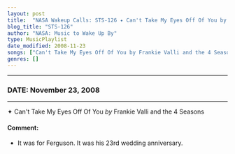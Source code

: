 ```yaml
---
layout: post
title:  "NASA Wakeup Calls: STS-126 ✦ Can't Take My Eyes Off Of You by Frankie Valli and the 4 Seasons ✦ November 23, 2008"
blog_title: "STS-126"
author: "NASA: Music to Wake Up By"
type: MusicPlaylist
date_modified: 2008-11-23
songs: ["Can't Take My Eyes Off Of You by Frankie Valli and the 4 Seasons"]
genres: []
---
```


----
### DATE: November 23, 2008
----
✦ Can't Take My Eyes Off Of You *by* Frankie Valli and the 4 Seasons  

#### Comment:
* It was for Ferguson. It was his 23rd wedding anniversary.



<br/>
<center>
	<a target="_blank"
	   href="https://twitter.com/intent/tweet?hashtags=Space,NASA,Playlist,NASAWakeupCalls,SpaceProgram&text=🚀 {{ page.author}}, '{{ page.songs.first }}' {{ page.title }}, {{ page.date | date: '%B %d, %Y' }}, {{ site.url }}{{ page.url }}&via=nasawakeupcalls"><i class="fab fa-twitter" title="Tweet this page" alt="Tweet this page" style="font-size: 1.3em;"></i></a>
	&nbsp; 	<i class="fas fa-user-astronaut" style="font-size: 1.5em;"></i> &nbsp;
    <a id="custom_amazon_link"
       type="amzn" search="#"
       category="popular music">
    <i class="fab fa-amazon" style="font-size: 1.3em;"></i></a>
</center>

<!-- Randomly resolve an individual entry from a song array -->
<script src="/assets/javascript/seedrandom.min.js"></script>
<script>
  var wake_me_up = ["Can't Take My Eyes Off Of You by Frankie Valli and the 4 Seasons"];
  var prng = new Math.seedrandom();
  function randomSong() {
    song = wake_me_up[Math.floor(Math.random() * wake_me_up.length)];
    var amazon_link = document.getElementById("custom_amazon_link");
    amazon_link.setAttribute("search", song);
  }
  window.onload = randomSong();
</script>
